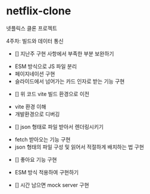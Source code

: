 # netflix-clone
넷플릭스 클론 프로젝트

4주차: 빌드와 데이터 통신

- [] 지난주 구현 사항에서 부족한 부분 보완하기
* ESM 방식으로 JS 파일 분리
* 페이지네이션 구현
* 슬라이드에서 넘어가는 카드 인자로 받는 기능 구현

- [] 위 코드 vite 빌드 환경으로 이전
* vite 환경 이해
* 개발환경으로 디버깅

- [] json 형태로 파일 받아서 렌더링시키기
* fetch 받아오는 기능 구현
* json 형태의 파일 구성 및 읽어서 적절하게 배치하는 법 구현

- [] 좋아요 기능 구현
* ESM 방식 적용하여 구현하기

- [] 시간 남으면 mock server 구현